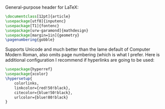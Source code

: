 General-purpose header for LaTeX:

```latex
\documentclass[12pt]{article}
\usepackage[utf8]{inputenc}
\usepackage[T1]{fontenc}
\usepackage[urw-garamond]{mathdesign}
\usepackage[margin=1in]{geometry}
\pagenumbering{gobble}
```

Supports Unicode and much better than the lame default of Computer Modern
Roman, also omits page numbering (which is what I prefer. Here is additional
configuration I recommend if hyperlinks are going to be used:

```latex
\usepackage{hyperref}
\usepackage{xcolor}
\hypersetup{
    colorlinks,
    linkcolor={red!50!black},
    citecolor={blue!50!black},
    urlcolor={blue!80!black}
}
```
